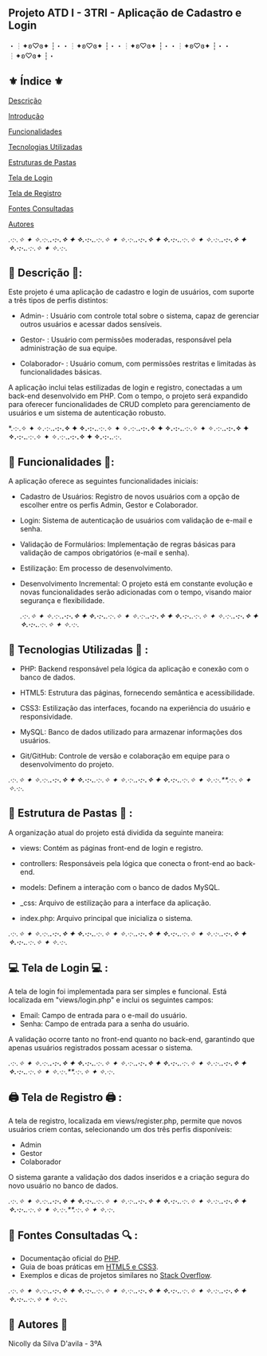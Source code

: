 ## Projeto ATD I - 3TRI - Aplicação de Cadastro e Login

・┆✦ʚ♡ɞ✦ ┆・・┆✦ʚ♡ɞ✦ ┆・・┆✦ʚ♡ɞ✦ ┆・・┆✦ʚ♡ɞ✦ ┆・・┆✦ʚ♡ɞ✦ ┆・

## ⚜️ Índice ⚜️

[Descrição](#descri%C3%A7%C3%A3o)

[Introdução](#introdu%C3%A7%C3%A3o)

[Funcionalidades](#funcionalidades)

[Tecnologias Utilizadas](#tecnologias-utilizadas)

[Estruturas de Pastas](#estrutura-de-pastas)

[Tela de Login](#tela-de-login)

[Tela de Registro](#tela-de-registro)

[Fontes Consultadas](#fontes-consultadas)

[Autores](#autores)

*.·:·.✧ ✦ ✧.·:·.**.·:·.✧ ✦ ✧.·:·.**.·:·.✧ ✦ ✧.·:·.**.·:·.✧ ✦ ✧.·:·.**.·:·.✧ ✦ ✧.·:·.**.·:·.✧ ✦ ✧.·:·.**.·:·.✧ ✦ ✧.·:·.*

## 📝 Descrição 📝:

Este projeto é uma aplicação de cadastro e login de usuários, com suporte a três tipos de perfis distintos:

- Admin- : Usuário com controle total sobre o sistema, capaz de gerenciar outros usuários e acessar dados sensíveis.

- Gestor- : Usuário com permissões moderadas, responsável pela administração de sua equipe.

- Colaborador- : Usuário comum, com permissões restritas e limitadas às funcionalidades básicas.

A aplicação inclui telas estilizadas de login e registro, conectadas a um back-end desenvolvido em PHP. Com o tempo, o projeto será expandido para oferecer funcionalidades de CRUD completo para gerenciamento de usuários e um sistema de autenticação robusto.

*.·:·.✧ ✦ ✧.·:·.**.·:·.✧ ✦ ✧.·:·.**.·:·.✧ ✦ ✧.·:·.**.·:·.✧ ✦ ✧.·:·.**.·:·.✧ ✦ ✧.·:·.**.·:·.✧ ✦ ✧.·:·.**.·:·.✧ ✦ ✧.·:·.**.·:·.✧ ✦ ✧.·:·.**.·:·.


## 📑 Funcionalidades 📑:

A aplicação oferece as seguintes funcionalidades iniciais:

- Cadastro de Usuários: Registro de novos usuários com a opção de escolher entre os perfis Admin, Gestor e Colaborador.

- Login: Sistema de autenticação de usuários com validação de e-mail e senha.

- Validação de Formulários: Implementação de regras básicas para validação de campos obrigatórios (e-mail e senha).

- Estilização: Em processo de desenvolvimento.

- Desenvolvimento Incremental: O projeto está em constante evolução e novas funcionalidades serão adicionadas com o tempo, visando maior segurança e flexibilidade.

  *.·:·.✧ ✦ ✧.·:·.**.·:·.✧ ✦ ✧.·:·.**.·:·.✧ ✦ ✧.·:·.**.·:·.✧ ✦ ✧.·:·.**.·:·.✧ ✦ ✧.·:·.**.·:·.✧ ✦ ✧.·:·.**.·:·.✧ ✦ ✧.·:·.*

## 🔧 Tecnologias Utilizadas 🔧 :

- PHP: Backend responsável pela lógica da aplicação e conexão com o banco de dados.

- HTML5: Estrutura das páginas, fornecendo semântica e acessibilidade.

- CSS3: Estilização das interfaces, focando na experiência do usuário e responsividade.

- MySQL: Banco de dados utilizado para armazenar informações dos usuários.

- Git/GitHub: Controle de versão e colaboração em equipe para o desenvolvimento do projeto.

*.·:·.✧ ✦ ✧.·:·.**.·:·.✧ ✦ ✧.·:·.**.·:·.✧ ✦ ✧.·:·.**.·:·.✧ ✦ ✧.·:·.**.·:·.✧ ✦ ✧.·:·.**.·:·.✧ ✦ ✧.·:·.*

## 📂 Estrutura de Pastas 📂 :

A organização atual do projeto está dividida da seguinte maneira:

- views: Contém as páginas front-end de login e registro.

- controllers: Responsáveis pela lógica que conecta o front-end ao back-end.

- models: Definem a interação com o banco de dados MySQL.

- _css: Arquivo de estilização para a interface da aplicação.

- index.php: Arquivo principal que inicializa o sistema.

*.·:·.✧ ✦ ✧.·:·.**.·:·.✧ ✦ ✧.·:·.**.·:·.✧ ✦ ✧.·:·.**.·:·.✧ ✦ ✧.·:·.**.·:·.✧ ✦ ✧.·:·.**.·:·.✧ ✦ ✧.·:·.**.·:·.✧ ✦ ✧.·:·.*

## 💻 Tela de Login 💻 :

A tela de login foi implementada para ser simples e funcional. Está localizada em "views/login.php" e inclui os seguintes campos:

- Email: Campo de entrada para o e-mail do usuário.
- Senha: Campo de entrada para a senha do usuário.

A validação ocorre tanto no front-end quanto no back-end, garantindo que apenas usuários registrados possam acessar o sistema.

*.·:·.✧ ✦ ✧.·:·.**.·:·.✧ ✦ ✧.·:·.**.·:·.✧ ✦ ✧.·:·.**.·:·.✧ ✦ ✧.·:·.**.·:·.✧ ✦ ✧.·:·.**.·:·.✧ ✦ ✧.·:·.**.·:·.✧ ✦ ✧.·:·.**.·:·.✧ ✦ ✧.·:·.*

## 🖨 Tela de Registro 🖨 :

A tela de registro, localizada em views/register.php, permite que novos usuários criem contas, selecionando um dos três perfis disponíveis:

- Admin
- Gestor
- Colaborador

O sistema garante a validação dos dados inseridos e a criação segura do novo usuário no banco de dados.

*.·:·.✧ ✦ ✧.·:·.**.·:·.✧ ✦ ✧.·:·.**.·:·.✧ ✦ ✧.·:·.**.·:·.✧ ✦ ✧.·:·.**.·:·.✧ ✦ ✧.·:·.**.·:·.✧ ✦ ✧.·:·.**.·:·.✧ ✦ ✧.·:·.**.·:·.✧ ✦ ✧.·:·.*

## 🔎 Fontes Consultadas 🔍 :

- Documentação oficial do [PHP](https://www.php.net/docs.php).
- Guia de boas práticas em [HTML5 e CSS3](https://developer.mozilla.org/pt-BR/docs/Web/HTML).
- Exemplos e dicas de projetos similares no [Stack Overflow](https://stackoverflow.com).

*.·:·.✧ ✦ ✧.·:·.**.·:·.✧ ✦ ✧.·:·.**.·:·.✧ ✦ ✧.·:·.**.·:·.✧ ✦ ✧.·:·.**.·:·.✧ ✦ ✧.·:·.**.·:·.✧ ✦ ✧.·:·.**.·:·.✧ ✦ ✧.·:·.*

## 👑 Autores 👑
Nicolly da Silva D'avila - 3ºA







